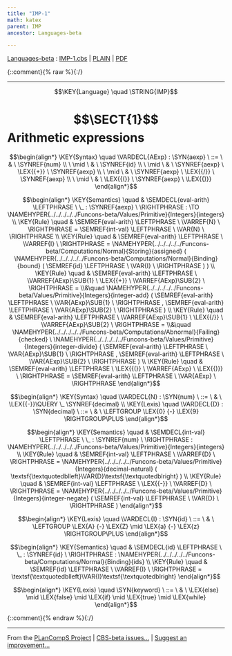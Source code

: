 ```yaml
---
title: "IMP-1"
math: katex
parent: IMP
ancestor: Languages-beta

---
```

[Languages-beta] : [IMP-1.cbs] \| [PLAIN] \| [PDF]

{::comment}{% raw %}{:/}


----

$$\KEY{Language} \quad \STRING{IMP}$$

# $$\SECT{1}$$ Arithmetic expressions
           


$$\begin{align*}
  \KEY{Syntax} \quad
    \VARDECL{AExp} : \SYN{aexp}
      \ ::= \ & \
      \SYNREF{num} \\
      \ \mid \ & \ \SYNREF{id} \\
      \ \mid \ & \ \SYNREF{aexp} \ \LEX{{+}} \ \SYNREF{aexp} \\
      \ \mid \ & \ \SYNREF{aexp} \ \LEX{{/}} \ \SYNREF{aexp} \\
      \ \mid \ & \ \LEX{{(}} \ \SYNREF{aexp} \ \LEX{{)}}
\end{align*}$$

$$\begin{align*}
  \KEY{Semantics} \quad
  & \SEMDECL{eval-arith} \LEFTPHRASE \ \_ : \SYNREF{aexp} \ \RIGHTPHRASE  
    :  \TO \NAMEHYPER{../../../../../Funcons-beta/Values/Primitive}{Integers}{integers} 
\\
  \KEY{Rule} \quad
    & \SEMREF{eval-arith} \LEFTPHRASE \
                            \VARREF{N} \
                          \RIGHTPHRASE  = 
      \SEMREF{int-val} \LEFTPHRASE \
                            \VAR{N} \
                          \RIGHTPHRASE 
\\
  \KEY{Rule} \quad
    & \SEMREF{eval-arith} \LEFTPHRASE \
                            \VARREF{I} \
                          \RIGHTPHRASE  = 
      \NAMEHYPER{../../../../../Funcons-beta/Computations/Normal}{Storing}{assigned}
        (  \NAMEHYPER{../../../../../Funcons-beta/Computations/Normal}{Binding}{bound}
                (  \SEMREF{id} \LEFTPHRASE \
                                            \VAR{I} \
                                          \RIGHTPHRASE  ) )
\\
  \KEY{Rule} \quad
    & \SEMREF{eval-arith} \LEFTPHRASE \
                            \VARREF{AExp}\SUB{1} \ \LEX{{+}} \ \VARREF{AExp}\SUB{2} \
                          \RIGHTPHRASE  = \\&\quad
      \NAMEHYPER{../../../../../Funcons-beta/Values/Primitive}{Integers}{integer-add}
        (  \SEMREF{eval-arith} \LEFTPHRASE \
                                    \VAR{AExp}\SUB{1} \
                                  \RIGHTPHRASE , 
               \SEMREF{eval-arith} \LEFTPHRASE \
                                    \VAR{AExp}\SUB{2} \
                                  \RIGHTPHRASE  )
\\
  \KEY{Rule} \quad
    & \SEMREF{eval-arith} \LEFTPHRASE \
                            \VARREF{AExp}\SUB{1} \ \LEX{{/}} \ \VARREF{AExp}\SUB{2} \
                          \RIGHTPHRASE  = \\&\quad
      \NAMEHYPER{../../../../../Funcons-beta/Computations/Abnormal}{Failing}{checked} \ 
        \NAMEHYPER{../../../../../Funcons-beta/Values/Primitive}{Integers}{integer-divide}
          (  \SEMREF{eval-arith} \LEFTPHRASE \
                                      \VAR{AExp}\SUB{1} \
                                    \RIGHTPHRASE , 
                 \SEMREF{eval-arith} \LEFTPHRASE \
                                      \VAR{AExp}\SUB{2} \
                                    \RIGHTPHRASE  )
\\
  \KEY{Rule} \quad
    & \SEMREF{eval-arith} \LEFTPHRASE \
                            \LEX{{(}} \ \VARREF{AExp} \ \LEX{{)}} \
                          \RIGHTPHRASE  = 
      \SEMREF{eval-arith} \LEFTPHRASE \
                            \VAR{AExp} \
                          \RIGHTPHRASE 
\end{align*}$$

$$\begin{align*}
  \KEY{Syntax} \quad
    \VARDECL{N} : \SYN{num}
      \ ::= \ & \
      \LEX{{-}}\QUERY \_ \SYNREF{decimal}
\\
  \KEY{Lexis} \quad
    \VARDECL{D} : \SYN{decimal}
      \ ::= \ & \
      \LEFTGROUP \LEX{0} {-} \LEX{9} \RIGHTGROUP\PLUS
\end{align*}$$

$$\begin{align*}
  \KEY{Semantics} \quad
  & \SEMDECL{int-val} \LEFTPHRASE \ \_ : \SYNREF{num} \ \RIGHTPHRASE  
    : \NAMEHYPER{../../../../../Funcons-beta/Values/Primitive}{Integers}{integers} 
\\
  \KEY{Rule} \quad
    & \SEMREF{int-val} \LEFTPHRASE \
                            \VARREF{D} \
                          \RIGHTPHRASE  = 
      \NAMEHYPER{../../../../../Funcons-beta/Values/Primitive}{Integers}{decimal-natural}
        (  \textsf{\textquotedblleft}\VAR{D}\textsf{\textquotedblright} )
\\
  \KEY{Rule} \quad
    & \SEMREF{int-val} \LEFTPHRASE \
                            \LEX{{-}} \ \VARREF{D} \
                          \RIGHTPHRASE  = 
      \NAMEHYPER{../../../../../Funcons-beta/Values/Primitive}{Integers}{integer-negate}
        (  \SEMREF{int-val} \LEFTPHRASE \
                                    \VAR{D} \
                                  \RIGHTPHRASE  )
\end{align*}$$

$$\begin{align*}
  \KEY{Lexis} \quad
    \VARDECL{I} : \SYN{id}
      \ ::= \ & \
      \LEFTGROUP \LEX{A} {-} \LEX{Z} \mid \LEX{a} {-} \LEX{z} \RIGHTGROUP\PLUS
\end{align*}$$

$$\begin{align*}
  \KEY{Semantics} \quad
  & \SEMDECL{id} \LEFTPHRASE \ \_ : \SYNREF{id} \ \RIGHTPHRASE  
    : \NAMEHYPER{../../../../../Funcons-beta/Computations/Normal}{Binding}{ids} 
\\
  \KEY{Rule} \quad
    & \SEMREF{id} \LEFTPHRASE \
                            \VARREF{I} \
                          \RIGHTPHRASE  = 
      \textsf{\textquotedblleft}\VAR{I}\textsf{\textquotedblright}
\end{align*}$$

$$\begin{align*}
  \KEY{Lexis} \quad
     \SYN{keyword}
      \ ::= \ & \
      \LEX{else} \mid \LEX{false} \mid \LEX{if} \mid \LEX{true} \mid \LEX{while}
\end{align*}$$



[Funcons-beta]: /CBS-beta/math/Funcons-beta
  "FUNCONS-BETA"
[Unstable-Funcons-beta]: /CBS-beta/math/Unstable-Funcons-beta
  "UNSTABLE-FUNCONS-BETA"
[Languages-beta]: /CBS-beta/math/Languages-beta
  "LANGUAGES-BETA"
[Unstable-Languages-beta]: /CBS-beta/math/Unstable-Languages-beta
  "UNSTABLE-LANGUAGES-BETA"
[CBS-beta]: /CBS-beta
  "CBS-BETA"
[IMP-1.cbs]: https://github.com/plancomps/CBS-beta/blob/master/Languages-beta/IMP/IMP-cbs/IMP/IMP-1/IMP-1.cbs
  "CBS SOURCE FILE ON GITHUB"
[PLAIN]: /CBS-beta/docs/Languages-beta/IMP/IMP-cbs/IMP/IMP-1
  "CBS SOURCE WEB PAGE"
 [PRETTY]: /CBS-beta/math/Languages-beta/IMP/IMP-cbs/IMP/IMP-1
  "CBS-KATEX WEB PAGE"
[PDF]: /CBS-beta/math/Languages-beta/IMP/IMP-cbs/IMP/IMP-1/IMP-1.pdf
  "CBS-LATEX PDF FILE"
[PLanCompS Project]: https://plancomps.github.io
  "PROGRAMMING LANGUAGE COMPONENTS AND SPECIFICATIONS PROJECT HOME PAGE"
{::comment}{% endraw %}{:/}


____

From the [PLanCompS Project] | [CBS-beta issues...] | [Suggest an improvement...]

[CBS-beta issues...]: https://github.com/plancomps/CBS-beta/issues
  "CBS-BETA ISSUE REPORTS ON GITHUB"
[Suggest an improvement...]: mailto:plancomps@gmail.com?Subject=CBS-beta%20-%20comment&Body=Re%3A%20CBS-beta%20specification%20at%20IMP/IMP-1/IMP-1.cbs%0A%0AComment/Query/Issue/Suggestion%3A%0A%0A%0ASignature%3A%0A
  "GENERATE AN EMAIL TEMPLATE"
